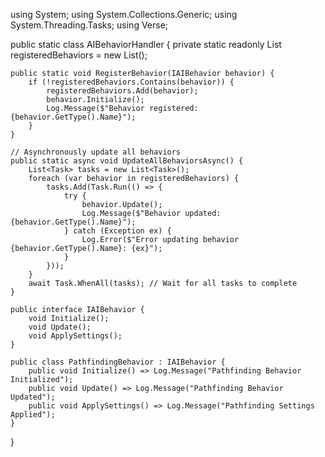 using System;
using System.Collections.Generic;
using System.Threading.Tasks;
using Verse;

public static class AIBehaviorHandler {
    private static readonly List<IAIBehavior> registeredBehaviors = new List<IAIBehavior>();

    public static void RegisterBehavior(IAIBehavior behavior) {
        if (!registeredBehaviors.Contains(behavior)) {
            registeredBehaviors.Add(behavior);
            behavior.Initialize();
            Log.Message($"Behavior registered: {behavior.GetType().Name}");
        }
    }

    // Asynchronously update all behaviors
    public static async void UpdateAllBehaviorsAsync() {
        List<Task> tasks = new List<Task>();
        foreach (var behavior in registeredBehaviors) {
            tasks.Add(Task.Run(() => {
                try {
                    behavior.Update();
                    Log.Message($"Behavior updated: {behavior.GetType().Name}");
                } catch (Exception ex) {
                    Log.Error($"Error updating behavior {behavior.GetType().Name}: {ex}");
                }
            }));
        }
        await Task.WhenAll(tasks); // Wait for all tasks to complete
    }

    public interface IAIBehavior {
        void Initialize();
        void Update();
        void ApplySettings();
    }

    public class PathfindingBehavior : IAIBehavior {
        public void Initialize() => Log.Message("Pathfinding Behavior Initialized");
        public void Update() => Log.Message("Pathfinding Behavior Updated");
        public void ApplySettings() => Log.Message("Pathfinding Settings Applied");
    }
}
